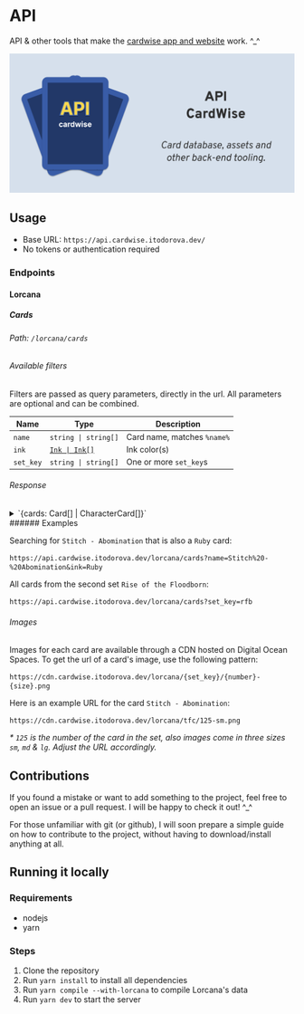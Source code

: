 # API

API & other tools that make the [cardwise app and website](https://cardwise.itodorova.dev/) work. ^_^

<p align="center">
<img src="./image.png" alt="cardwise api cover" style="max-height:300px;" />
</p>

## Usage

- Base URL: `https://api.cardwise.itodorova.dev/`
- No tokens or authentication required

### Endpoints

#### Lorcana

##### Cards

###### Path: `/lorcana/cards`

###### Available filters

Filters are passed as query parameters, directly in the url. All parameters are optional and can be combined.

| Name      | Type                                                                                           | Description                 |
|-----------|------------------------------------------------------------------------------------------------|-----------------------------|
| `name`    | `string \| string[]`                                                                           |Card name, matches `%name%` |
| `ink`     | [`Ink \| Ink[]`](https://github.com/cardwise-tcg/api/blob/main/src/http/lorcana/types/Card.ts) |Ink color(s)                |
| `set_key` | `string \| string[]`                                                                           |  One or more `set_key`s     |



###### Response

<details>
  <summary>`{cards: Card[] | CharacterCard[]}`</summary>

```json
{
"cards": [
  {
    "artist": "Kendall Hale",
    "ink": "Amber",
    "ink_cost": 4,
    "inkable": true,
    "name": "Bashful",
    "types": [
      "Character"
    ],
    "rarity": "Uncommon",
    "number": 1,
    "keywords": [],
    "flavor_text": "Life is sweeter with friends.",
    "text": "Oh, Gosh!: This character can't quest unless you have another Seven Dwarfs character in play.",
    "classifications": [
      "Storyborn",
      "Ally",
      "Seven Dwarfs"
    ],
    "version": "Hopeless Romantic",
    "willpower": 5,
    "strength": 2,
    "lore": 3,
    "set": {
      "key": "rfb",
      "name": "Rise Of The Floodborn",
      "number": 2
    }
  }
]
}
```
</details>
###### Examples

Searching for `Stitch - Abomination` that is also a `Ruby` card:

```
https://api.cardwise.itodorova.dev/lorcana/cards?name=Stitch%20-%20Abomination&ink=Ruby
```

All cards from the second set `Rise of the Floodborn`:

```
https://api.cardwise.itodorova.dev/lorcana/cards?set_key=rfb
```

###### Images

Images for each card are available through a CDN hosted on Digital Ocean Spaces. To get the url of a card's image, use the following pattern:

```
https://cdn.cardwise.itodorova.dev/lorcana/{set_key}/{number}-{size}.png
```

Here is an example URL for the card `Stitch - Abomination`:

```
https://cdn.cardwise.itodorova.dev/lorcana/tfc/125-sm.png
```

_\* `125` is the number of the card in the set, also images come in three sizes `sm`, `md` & `lg`. Adjust the URL
accordingly._


## Contributions

If you found a mistake or want to add something to the project, feel free to open an issue or a pull request. I will be
happy to check it out! ^_^

For those unfamiliar with git (or github), I will soon prepare a simple guide on how to contribute to the project,
without having to download/install anything at all.

## Running it locally

### Requirements

- nodejs
- yarn

### Steps

1. Clone the repository
2. Run `yarn install` to install all dependencies
3. Run `yarn compile --with-lorcana` to compile Lorcana's data
4. Run `yarn dev` to start the server

